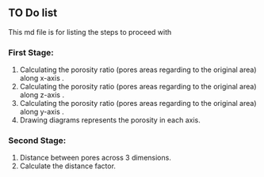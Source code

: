 ## TO Do list
This md file is for listing the steps to proceed with

### First Stage:
1.	Calculating the porosity ratio (pores areas regarding to the original area) along x-axis .
2.	Calculating the porosity ratio (pores areas regarding to the original area) along z-axis . 
3.	Calculating the porosity ratio (pores areas regarding to the original area) along y-axis . 
4.	Drawing diagrams represents the porosity in each axis.


### Second Stage:
1. Distance between pores across 3 dimensions.
2. Calculate the distance factor.
